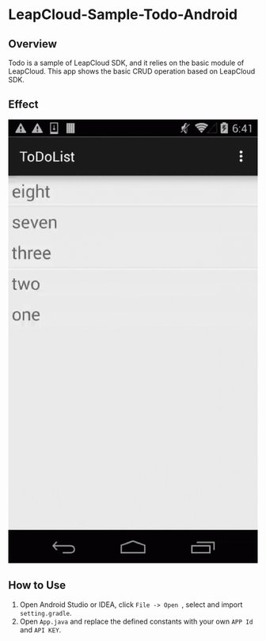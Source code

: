 # LeapCloud-Sample-Todo-Android

## Overview

Todo is a sample of LeapCloud SDK, and it relies on the basic module of LeapCloud. This app shows the basic CRUD operation based on LeapCloud SDK.

## Effect

![capture](capture/todo.gif)

## How to Use

1. Open Android Studio or IDEA, click `File -> Open `, select and import `setting.gradle`.
2. Open `App.java` and replace the defined constants with your own `APP Id` and `API KEY`.

